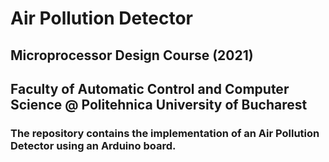 # Air Pollution Detector
## Microprocessor Design Course (2021)
## Faculty of Automatic Control and Computer Science @ Politehnica University of Bucharest
### The repository contains the implementation of an Air Pollution Detector using an Arduino board.
